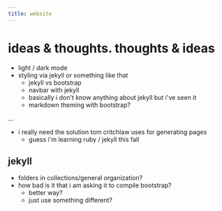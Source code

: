 ```yaml
---
title: website
---
```


# ideas & thoughts. thoughts & ideas

- light / dark mode
- styling via jekyll or something like that
  - jekyll vs bootstrap
  - navbar with jekyll
  - basically i don't know anything about jekyll but i've seen it
  - markdown theming with bootstrap?

...

- i really need the solution tom critchlaw uses for generating pages
  - guess i'm learning ruby / jekyll this fall

## jekyll
- folders in collections/general organization?
- how bad is it that i am asking it to compile bootstrap?
  - better way?
  - just use something different?
